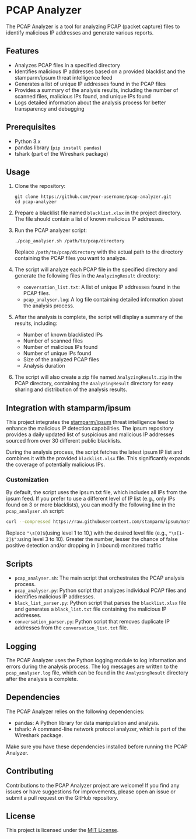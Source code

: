 # PCAP Analyzer

The PCAP Analyzer is a tool for analyzing PCAP (packet capture) files to identify malicious IP addresses and generate various reports.

## Features

- Analyzes PCAP files in a specified directory
- Identifies malicious IP addresses based on a provided blacklist and the stamparm/ipsum threat intelligence feed
- Generates a list of unique IP addresses found in the PCAP files
- Provides a summary of the analysis results, including the number of scanned files, malicious IPs found, and unique IPs found
- Logs detailed information about the analysis process for better transparency and debugging

## Prerequisites

- Python 3.x
- pandas library (`pip install pandas`)
- tshark (part of the Wireshark package)

## Usage

1. Clone the repository:

   ```
   git clone https://github.com/your-username/pcap-analyzer.git
   cd pcap-analyzer
   ```

2. Prepare a blacklist file named `blacklist.xlsx` in the project directory. The file should contain a list of known malicious IP addresses.

3. Run the PCAP analyzer script:

   ```
   ./pcap_analyser.sh /path/to/pcap/directory
   ```

   Replace `/path/to/pcap/directory` with the actual path to the directory containing the PCAP files you want to analyze.

4. The script will analyze each PCAP file in the specified directory and generate the following files in the `AnalyzingResult` directory:

   - `conversation_list.txt`: A list of unique IP addresses found in the PCAP files.
   - `pcap_analyser.log`: A log file containing detailed information about the analysis process.

5. After the analysis is complete, the script will display a summary of the results, including:

   - Number of known blacklisted IPs
   - Number of scanned files
   - Number of malicious IPs found
   - Number of unique IPs found
   - Size of the analyzed PCAP files
   - Analysis duration

6. The script will also create a zip file named `AnalyzingResult.zip` in the PCAP directory, containing the `AnalyzingResult` directory for easy sharing and distribution of the analysis results.

## Integration with stamparm/ipsum

This project integrates the [stamparm/ipsum](https://github.com/stamparm/ipsum) threat intelligence feed to enhance the malicious IP detection capabilities. The ipsum repository provides a daily updated list of suspicious and malicious IP addresses sourced from over 30 different public blacklists.

During the analysis process, the script fetches the latest ipsum IP list and combines it with the provided `blacklist.xlsx` file. This significantly expands the coverage of potentially malicious IPs.

### Customization

By default, the script uses the ipsum.txt file, which includes all IPs from the ipsum feed. If you prefer to use a different level of IP list (e.g., only IPs found on 3 or more blacklists), you can modify the following line in the `pcap_analyser.sh` script:

```bash
curl --compressed https://raw.githubusercontent.com/stamparm/ipsum/master/ipsum.txt 2>/dev/null | grep -v "#" | grep -v -E "\s[0]$" | cut -f 1 >> "$PCAP_PATH/black_list.txt"
```

Replace `"\s[0]$`(using level 1 to 10,) with the desired level file (e.g., `"\s[1-2]$"`:using level 3 to 10).
Greater the number, lesser the chance of false positive detection and/or dropping in (inbound) monitored traffic

## Scripts

- `pcap_analyser.sh`: The main script that orchestrates the PCAP analysis process.
- `pcap_analyser.py`: Python script that analyzes individual PCAP files and identifies malicious IP addresses.
- `black_list_parser.py`: Python script that parses the `blacklist.xlsx` file and generates a `black_list.txt` file containing the malicious IP addresses.
- `conversation_parser.py`: Python script that removes duplicate IP addresses from the `conversation_list.txt` file.

## Logging

The PCAP Analyzer uses the Python logging module to log information and errors during the analysis process. The log messages are written to the `pcap_analyser.log` file, which can be found in the `AnalyzingResult` directory after the analysis is complete.

## Dependencies

The PCAP Analyzer relies on the following dependencies:

- pandas: A Python library for data manipulation and analysis.
- tshark: A command-line network protocol analyzer, which is part of the Wireshark package.

Make sure you have these dependencies installed before running the PCAP Analyzer.

## Contributing

Contributions to the PCAP Analyzer project are welcome! If you find any issues or have suggestions for improvements, please open an issue or submit a pull request on the GitHub repository.

## License

This project is licensed under the [MIT License](LICENSE).